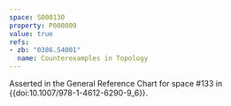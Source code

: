 ```yaml
---
space: S000130
property: P000009
value: true
refs:
- zb: "0386.54001"
  name: Counterexamples in Topology
---
```


Asserted in the General Reference Chart for space #133 in
{{doi:10.1007/978-1-4612-6290-9_6}}.
